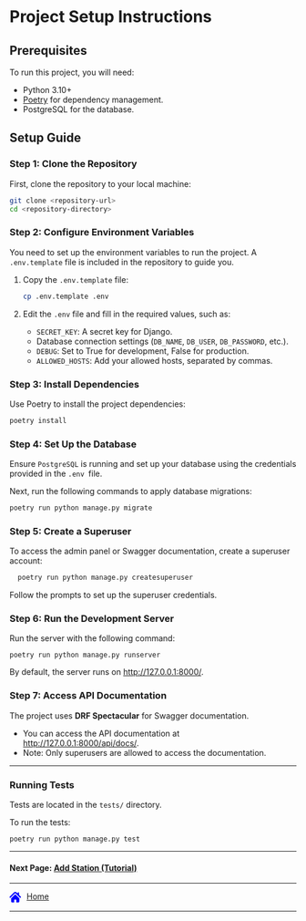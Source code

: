 # Project Setup Instructions

## Prerequisites

To run this project, you will need:

- Python 3.10+
- [Poetry](https://python-poetry.org/docs/) for dependency management.
- PostgreSQL for the database.

## Setup Guide

### Step 1: Clone the Repository

First, clone the repository to your local machine:

```sh
git clone <repository-url>
cd <repository-directory>
```

### Step 2: Configure Environment Variables

You need to set up the environment variables to run the project. 
A `.env.template` file is included in the repository to guide you.

1. Copy the `.env.template` file:
    ```sh
    cp .env.template .env
    ```

2. Edit the `.env` file and fill in the required values, such as:
   - `SECRET_KEY`: A secret key for Django.
   - Database connection settings (`DB_NAME`, `DB_USER`, `DB_PASSWORD`, etc.).
   - `DEBUG`: Set to True for development, False for production.
   - `ALLOWED_HOSTS`: Add your allowed hosts, separated by commas.


### Step 3: Install Dependencies

Use Poetry to install the project dependencies:
```sh
poetry install
```

### Step 4: Set Up the Database

Ensure `PostgreSQL` is running and set up your database using the credentials provided in the `.env `file.

Next, run the following commands to apply database migrations:
```sh
poetry run python manage.py migrate
```


### Step 5: Create a Superuser
To access the admin panel or Swagger documentation, create a superuser account:

```sh
  poetry run python manage.py createsuperuser
```

Follow the prompts to set up the superuser credentials.

### Step 6: Run the Development Server
Run the server with the following command:

```shell
poetry run python manage.py runserver
```

By default, the server runs on http://127.0.0.1:8000/.


### Step 7: Access API Documentation
The project uses **DRF Spectacular** for Swagger documentation.
  - You can access the API documentation at http://127.0.0.1:8000/api/docs/.
  - Note: Only superusers are allowed to access the documentation.

---

### Running Tests
Tests are located in the `tests/` directory.

To run the tests:
```shell
poetry run python manage.py test
```

---

#### Next Page: [Add Station (Tutorial)](./add_station_tutorial.md)

---

<div style="display: flex">
  <a href="../README.md">
    <svg width="20" height="20" fill="blue" xmlns="http://www.w3.org/2000/svg" xmlns:xlink="http://www.w3.org/1999/xlink" fill="#000000" version="1.1" id="Capa_1" width="800px" height="800px" viewBox="0 0 495.398 495.398" xml:space="preserve">
    <g>
        <g>
            <g>
                <path d="M487.083,225.514l-75.08-75.08V63.704c0-15.682-12.708-28.391-28.413-28.391c-15.669,0-28.377,12.709-28.377,28.391     v29.941L299.31,37.74c-27.639-27.624-75.694-27.575-103.27,0.05L8.312,225.514c-11.082,11.104-11.082,29.071,0,40.158     c11.087,11.101,29.089,11.101,40.172,0l187.71-187.729c6.115-6.083,16.893-6.083,22.976-0.018l187.742,187.747     c5.567,5.551,12.825,8.312,20.081,8.312c7.271,0,14.541-2.764,20.091-8.312C498.17,254.586,498.17,236.619,487.083,225.514z"/>
                <path d="M257.561,131.836c-5.454-5.451-14.285-5.451-19.723,0L72.712,296.913c-2.607,2.606-4.085,6.164-4.085,9.877v120.401     c0,28.253,22.908,51.16,51.16,51.16h81.754v-126.61h92.299v126.61h81.755c28.251,0,51.159-22.907,51.159-51.159V306.79     c0-3.713-1.465-7.271-4.085-9.877L257.561,131.836z"/>
            </g>
        </g>
    </g>
    </svg>
  </a>
 <a style="margin-left: 10px" href="../README.md">Home</a>
</div>


---